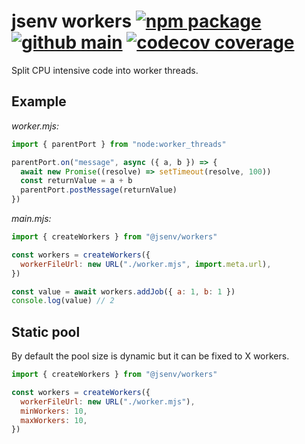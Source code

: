 # jsenv workers [![npm package](https://img.shields.io/npm/v/@jsenv/workers.svg?logo=npm&label=package)](https://www.npmjs.com/package/@jsenv/workers) [![github main](https://github.com/jsenv/workers/workflows/main/badge.svg)](https://github.com/jsenv/workers/actions?workflow=main) [![codecov coverage](https://codecov.io/gh/jsenv/workers/branch/main/graph/badge.svg)](https://codecov.io/gh/jsenv/workers)

Split CPU intensive code into worker threads.

## Example

_worker.mjs:_

```js
import { parentPort } from "node:worker_threads"

parentPort.on("message", async ({ a, b }) => {
  await new Promise((resolve) => setTimeout(resolve, 100))
  const returnValue = a + b
  parentPort.postMessage(returnValue)
})
```

_main.mjs:_

```js
import { createWorkers } from "@jsenv/workers"

const workers = createWorkers({
  workerFileUrl: new URL("./worker.mjs", import.meta.url),
})

const value = await workers.addJob({ a: 1, b: 1 })
console.log(value) // 2
```

## Static pool

By default the pool size is dynamic but it can be fixed to X workers.

```js
import { createWorkers } from "@jsenv/workers"

const workers = createWorkers({
  workerFileUrl: new URL("./worker.mjs"),
  minWorkers: 10,
  maxWorkers: 10,
})
```
